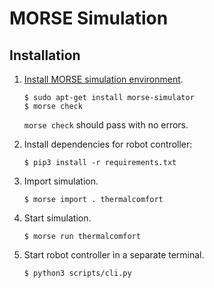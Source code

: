 # MORSE Simulation

## Installation

1. [Install MORSE simulation environment][morse-install].

    ```
    $ sudo apt-get install morse-simulator
    $ morse check
    ```

    `morse check` should pass with no errors.

2. Install dependencies for robot controller:

    ```
    $ pip3 install -r requirements.txt
    ```

3. Import simulation.

   ```
   $ morse import . thermalcomfort
   ```

4. Start simulation.

    ```
    $ morse run thermalcomfort
    ```

5. Start robot controller in a separate terminal.

    ```
    $ python3 scripts/cli.py
    ```

[morse-install]: https://www.openrobots.org/morse/doc/stable/user/installation.html

